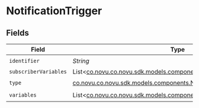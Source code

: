 # NotificationTrigger


## Fields

| Field                                                                                                                             | Type                                                                                                                              | Required                                                                                                                          | Description                                                                                                                       |
| --------------------------------------------------------------------------------------------------------------------------------- | --------------------------------------------------------------------------------------------------------------------------------- | --------------------------------------------------------------------------------------------------------------------------------- | --------------------------------------------------------------------------------------------------------------------------------- |
| `identifier`                                                                                                                      | *String*                                                                                                                          | :heavy_check_mark:                                                                                                                | N/A                                                                                                                               |
| `subscriberVariables`                                                                                                             | List<[co.novu.co.novu.sdk.models.components.NotificationTriggerVariable](../../models/components/NotificationTriggerVariable.md)> | :heavy_minus_sign:                                                                                                                | N/A                                                                                                                               |
| `type`                                                                                                                            | [co.novu.co.novu.sdk.models.components.NotificationTriggerType](../../models/components/NotificationTriggerType.md)               | :heavy_check_mark:                                                                                                                | N/A                                                                                                                               |
| `variables`                                                                                                                       | List<[co.novu.co.novu.sdk.models.components.NotificationTriggerVariable](../../models/components/NotificationTriggerVariable.md)> | :heavy_check_mark:                                                                                                                | N/A                                                                                                                               |
